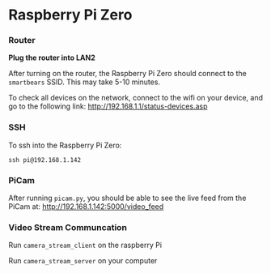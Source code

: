 # Raspberry Pi Zero

### Router

**Plug the router into LAN2**

After turning on the router, the Raspberry Pi Zero should connect to the `smartbears` SSID. This may take 5-10 minutes. 

To check all devices on the network, connect to the wifi on your device, and go to the following link: http://192.168.1.1/status-devices.asp

### SSH

To ssh into the Raspberry Pi Zero:

```
ssh pi@192.168.1.142
```

### PiCam

After running `picam.py`, you should be able to see the live feed from the PiCam at: http://192.168.1.142:5000/video_feed


### Video Stream Communcation 

Run `camera_stream_client` on the raspberry Pi

Run `camera_stream_server` on your computer
